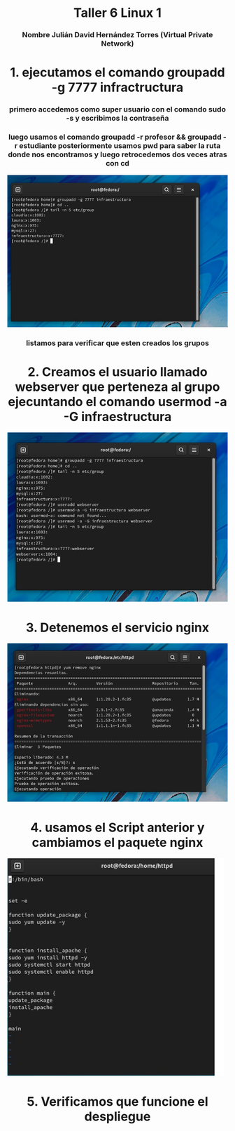 <h1 align="center">       Taller 6 Linux 1 </h1>

<h3 align="center">Nombre Julián David Hernández Torres  (Virtual Private Network)</h2>
<h1 align="center"> 1.  ejecutamos el comando groupadd -g 7777 infractructura  </h1>
<h3 align="center">primero accedemos como super usuario con el comando sudo -s y escribimos la contraseña </h2>
<h3 align="center">luego usamos el comando groupadd -r profesor && groupadd -r estudiante 
posteriormente usamos pwd para saber la ruta donde nos encontramos y luego retrocedemos dos veces atras con cd
 </h2>
<img src="./1.jpg">
<h3 align="center">listamos para verificar que esten creados los grupos</h2>
<h1 align="center"> 2.  Creamos el usuario llamado webserver que perteneza al grupo ejecuntando el comando usermod -a -G  infraestructura </h1>
<img src="./2.jpg">
<h1 align="center"> 3.  Detenemos el servicio nginx </h1>
<img src="./3.jpg">
<h1 align="center"> 4.  usamos el Script anterior y cambiamos el paquete nginx</h1>
<img src="./4.jpg">
<h1 align="center"> 5.  Verificamos que funcione el despliegue</h1>